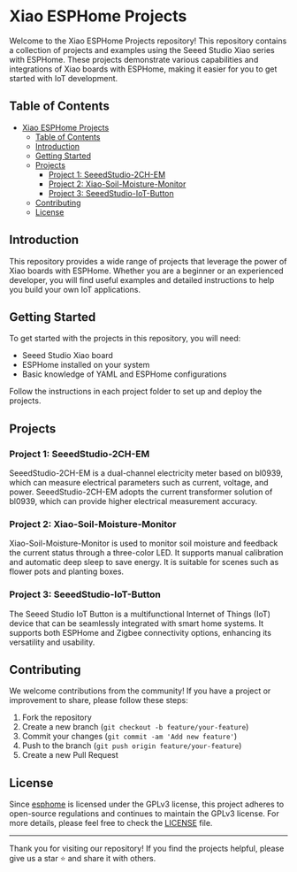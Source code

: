 # Xiao ESPHome Projects

Welcome to the Xiao ESPHome Projects repository! This repository contains a collection of projects and examples using the Seeed Studio Xiao series with ESPHome. These projects demonstrate various capabilities and integrations of Xiao boards with ESPHome, making it easier for you to get started with IoT development.

## Table of Contents

- [Xiao ESPHome Projects](#xiao-esphome-projects)
  - [Table of Contents](#table-of-contents)
  - [Introduction](#introduction)
  - [Getting Started](#getting-started)
  - [Projects](#projects)
    - [Project 1: SeeedStudio-2CH-EM](#project-1-seeedstudio-2ch-em)
    - [Project 2: Xiao-Soil-Moisture-Monitor](#project-2-xiao-soil-moisture-monitor)
    - [Project 3: SeeedStudio-IoT-Button](#project-3-seeedstudio-iot-button)
  - [Contributing](#contributing)
  - [License](#license)

## Introduction

This repository provides a wide range of projects that leverage the power of Xiao boards with ESPHome. Whether you are a beginner or an experienced developer, you will find useful examples and detailed instructions to help you build your own IoT applications.

## Getting Started

To get started with the projects in this repository, you will need:

- Seeed Studio Xiao board
- ESPHome installed on your system
- Basic knowledge of YAML and ESPHome configurations

Follow the instructions in each project folder to set up and deploy the projects.

## Projects

### Project 1: SeeedStudio-2CH-EM

SeeedStudio-2CH-EM is a dual-channel electricity meter based on bl0939, which can measure electrical parameters such as current, voltage, and power. SeeedStudio-2CH-EM adopts the current transformer solution of bl0939, which can provide higher electrical measurement accuracy.

### Project 2: Xiao-Soil-Moisture-Monitor

Xiao-Soil-Moisture-Monitor is used to monitor soil moisture and feedback the current status through a three-color LED. It supports manual calibration and automatic deep sleep to save energy. It is suitable for scenes such as flower pots and planting boxes.

### Project 3: SeeedStudio-IoT-Button

The Seeed Studio IoT Button is a multifunctional Internet of Things (IoT) device that can be seamlessly integrated with smart home systems. It supports both ESPHome and Zigbee connectivity options, enhancing its versatility and usability.

## Contributing

We welcome contributions from the community! If you have a project or improvement to share, please follow these steps:

1. Fork the repository
2. Create a new branch (`git checkout -b feature/your-feature`)
3. Commit your changes (`git commit -am 'Add new feature'`)
4. Push to the branch (`git push origin feature/your-feature`)
5. Create a new Pull Request

## License

Since [esphome](https://github.com/esphome/esphome) is licensed under the GPLv3 license, this project adheres to open-source regulations and continues to maintain the GPLv3 license. For more details, please feel free to check the [LICENSE](LICENSE) file.

---

Thank you for visiting our repository! If you find the projects helpful, please give us a star ⭐ and share it with others.
